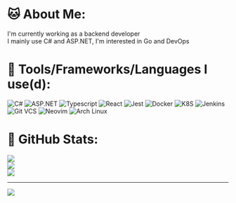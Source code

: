 # 🐱 About Me:

I'm currently working as a backend developer<br> I mainly use C# and ASP.NET, I'm interested in Go and DevOps

# 🐧 Tools/Frameworks/Languages I use(d):

![C#](https://img.shields.io/badge/csharp-%23323330.svg?style=for-the-badge&logo=dotnet&color=282828)
![ASP.NET](https://img.shields.io/badge/asp.net-%23323330.svg?style=for-the-badge&logo=dotnet&color=282828)
![Typescript](https://img.shields.io/badge/typescript-%23323330.svg?style=for-the-badge&logo=typescript&color=282828)
![React](https://img.shields.io/badge/react-%23323330.svg?style=for-the-badge&logo=react&color=282828)
![Jest](https://img.shields.io/badge/jest-%23323330.svg?style=for-the-badge&logo=jest&color=282828)
![Docker](https://img.shields.io/badge/docker-%23323330.svg?style=for-the-badge&logo=docker&color=282828)
![K8S](https://img.shields.io/badge/k8s-%23323330.svg?style=for-the-badge&logo=kubernetes&color=282828)
![Jenkins](https://img.shields.io/badge/jenkins-%23323330.svg?style=for-the-badge&logo=jenkins&color=282828)
![Git VCS](https://img.shields.io/badge/git-%23323330.svg?style=for-the-badge&logo=git&color=282828)
![Neovim](https://img.shields.io/badge/neovim-%23323330.svg?style=for-the-badge&logo=neovim&color=282828)
![Arch Linux](https://img.shields.io/badge/archlinux-%23323330.svg?style=for-the-badge&logo=archlinux&color=282828)

# 🐙 GitHub Stats:

![](https://github-readme-stats.vercel.app/api?username=aurum77&theme=gruvbox&hide_border=true&include_all_commits=true&count_private=false)<br/>
![](https://github-readme-streak-stats.herokuapp.com/?user=aurum77&theme=gruvbox&hide_border=true)<br/>
![](https://github-readme-stats.vercel.app/api/top-langs/?username=aurum77&theme=gruvbox&hide_border=true&include_all_commits=true&count_private=false&layout=compact)

---

[![](https://visitcount.itsvg.in/api?id=aurum77&icon=5&color=3)](https://visitcount.itsvg.in)

